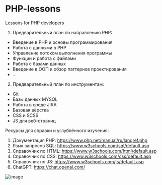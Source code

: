 # PHP-lessons
Lessons for PHP developers

1. Предварительный план по направлению PHP:
 - Введение в PHP и основы программирования
 - Работа с данными в PHP
 - Управление потоком выполнения программы
 - Функции и работа с файлами
 - Работа с базами данных
 - Введение в ООП и обзор паттернов проектирования
 - ...
2. Предварительный план по инструментам:
 - Git
 - Базы данных MYSQL
 - Работа в среде JIRA
 - Базовая вёрстка
 - CSS и SCSS
 - JS для веб-страниц

Ресурсы для справки и углублённого изучения:
1. Документация PHP: https://www.php.net/manual/ru/langref.php
2. Язык запросов SQL: https://www.w3schools.com/sql/default.asp
3. Справочник по HTML: https://www.w3schools.com/html/default.asp
4. Справочник по CSS: https://www.w3schools.com/css/default.asp
5. Справочник по  JS: https://www.w3schools.com/js/default.asp
6. ChatGPT: https://chat.openai.com/

![image](https://github.com/undrown-off/PHP-lessons/assets/158590699/26502fb8-0409-4d5e-bb5c-68d97fa5adee)
